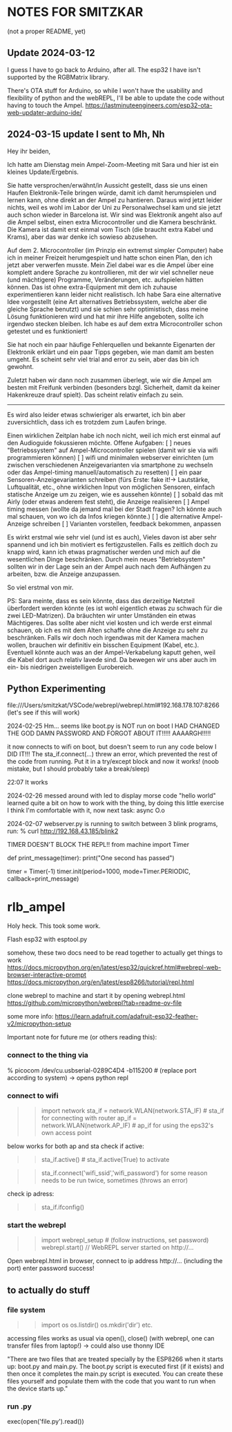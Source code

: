 # NOTES FOR SMITZKAR 
(not a proper README, yet)


## Update 2024-03-12  

I guess I have to go back to Arduino, after all. The esp32 I have isn't supported by the RGBMatrix library. 

There's OTA stuff for Arduino, so while I won't have the usability and flexibility of python and the webREPL, I'll be able to update the code without having to touch the Ampel. 
https://lastminuteengineers.com/esp32-ota-web-updater-arduino-ide/ 



## 2024-03-15 update I sent to Mh, Nh

Hey ihr beiden,

Ich hatte am Dienstag mein Ampel-Zoom-Meeting mit Sara und hier ist ein kleines Update/Ergebnis.

Sie hatte versprochen/erwähnt/in Aussicht gestellt, dass sie uns einen Haufen Elektronik-Teile bringen würde, damit ich damit herumspielen und lernen kann, ohne direkt an der Ampel zu hantieren. Daraus wird jetzt leider nichts, weil es wohl im Labor der Uni zu Personalwechsel kam und sie jetzt auch schon wieder in Barcelona ist.
Wir sind was Elektronik angeht also auf die Ampel selbst, einen extra Microcontroller und die Kamera beschränkt. Die Kamera ist damit erst einmal vom Tisch (die braucht extra Kabel und Krams), aber das war denke ich sowieso abzusehen.

Auf dem 2. Microcontroller (im Prinzip ein extremst simpler Computer) habe ich in meiner Freizeit herumgespielt und hatte schon einen Plan, den ich jetzt aber verwerfen musste. Mein Ziel dabei war es die Ampel über eine komplett andere Sprache zu kontrollieren, mit der wir viel schneller neue (und mächtigere) Programme, Veränderungen, etc. aufspielen hätten können. Das ist ohne extra-Equipment mit dem ich zuhause experimentieren kann leider nicht realistisch.
Ich habe Sara eine alternative Idee vorgestellt (eine Art alternatives Betriebssystem, welche aber die gleiche Sprache benutzt) und sie schien sehr optimistisch, dass meine Lösung funktionieren wird und hat mir ihre Hilfe angeboten, sollte ich irgendwo stecken bleiben. Ich habe es auf dem extra Microcontroller schon getestet und es funktioniert!

Sie hat noch ein paar häufige Fehlerquellen und bekannte Eigenarten der Elektronik erklärt und ein paar Tipps gegeben, wie man damit am besten umgeht. Es scheint sehr viel trial and error zu sein, aber das bin ich gewohnt.

Zuletzt haben wir dann noch zusammen überlegt, wie wir die Ampel am besten mit Freifunk verbinden (besonders bzgl. Sicherheit, damit da keiner Hakenkreuze drauf spielt). Das scheint relativ einfach zu sein.

---

Es wird also leider etwas schwieriger als erwartet, ich bin aber zuversichtlich, dass ich es trotzdem zum Laufen bringe.

Einen wirklichen Zeitplan habe ich noch nicht, weil ich mich erst einmal auf den Audioguide fokussieren möchte.
Offene Aufgaben:
[ ] neues "Betriebssystem" auf Ampel-Microcontroller spielen (damit wir sie via wifi programmieren können)
[ ] wifi und minimalen webserver einrichten (um zwischen verschiedenen Anzeigevarianten via smartphone zu wechseln oder das Ampel-timing manuell/automatisch zu resetten)
[ ] ein paar Sensoren-Anzeigevarianten schreiben (fürs Erste: fake it!-> Lautstärke, Luftqualität, etc., ohne wirklichen Input von möglichen Sensoren, einfach statische Anzeige um zu zeigen, wie es aussehen könnte)
[ ] sobald das mit Airly (oder etwas anderem fest steht), die Anzeige realisieren
[ ] Ampel timing messen (wollte da jemand mal bei der Stadt fragen? Ich könnte auch mal schauen, von wo ich da Infos kriegen könnte.)
[ ] die alternative Ampel-Anzeige schreiben
[ ] Varianten vorstellen, feedback bekommen, anpassen

Es wirkt erstmal wie sehr viel (und ist es auch), Vieles davon ist aber sehr spannend und ich bin motiviert es fertigzustellen. Falls es zeitlich doch zu knapp wird, kann ich etwas pragmatischer werden und mich auf die wesentlichen Dinge beschränken. Durch mein neues "Betriebsystem" sollten wir in der Lage sein an der Ampel auch nach dem Aufhängen zu arbeiten, bzw. die Anzeige anzupassen.


So viel erstmal von mir.


PS: Sara meinte, dass es sein könnte, dass das derzeitige Netzteil überfordert werden könnte (es ist wohl eigentlich etwas zu schwach für die zwei LED-Matrizen). Da bräuchten wir unter Umständen ein etwas Mächtigeres. Das sollte aber nicht viel kosten und ich werde erst einmal schauen, ob ich es mit dem Alten schaffe ohne die Anzeige zu sehr zu beschränken. Falls wir doch noch irgendwas mit der Kamera machen wollen, brauchen wir definitiv ein bisschen Equipment (Kabel, etc.). Eventuell könnte auch was an der Ampel-Verkabelung kaputt gehen, weil die Kabel dort auch relativ lavede sind. Da bewegen wir uns aber auch im ein- bis niedrigen zweistelligen Eurobereich.




## Python Experimenting


file:///Users/smitzkat/VSCode/webrepl/webrepl.html#192.168.178.107:8266
(let's see if this will work)

2024-02-25 Hm...
seems like boot.py is NOT run on boot
I HAD CHANGED THE GOD DAMN PASSWORD AND FORGOT ABOUT IT!!!!! AAAARGH!!!!!

it now connects to wifi on boot, but doesn't seem to run any code below 
I DID IT!!! 
The sta_if.connect(...) threw an error, which prevented the rest of the code from running. Put it in a try/except block and now it works! (noob mistake, but I should probably take a break/sleep)

22:07 It works

2024-02-26 
messed around with led to display morse code "hello world"
learned quite a bit on how to work with the thing, by doing this little exercise
I think I'm comfortable with it, now
next task: async O.o

2024-02-07
webserver.py is running 
to switch between 3 blink programs, run: 
% curl http://192.168.43.185/blink2 

TIMER DOESN'T BLOCK THE REPL!!
from machine import Timer

def print_message(timer):
    print("One second has passed")

timer = Timer(-1)
timer.init(period=1000, mode=Timer.PERIODIC, callback=print_message)

# rlb_ampel

Holy heck. This took some work.


Flash esp32 with esptool.py


somehow, these two docs need to be read together to actually get things to work  
https://docs.micropython.org/en/latest/esp32/quickref.html#webrepl-web-browser-interactive-prompt  
https://docs.micropython.org/en/latest/esp8266/tutorial/repl.html  

clone webrepl to machine and start it by opening webrepl.html  
https://github.com/micropython/webrepl?tab=readme-ov-file 

some more info: https://learn.adafruit.com/adafruit-esp32-feather-v2/micropython-setup


Important note for future me (or others reading this):
### connect to the thing via 
% picocom /dev/cu.usbserial-0289C4D4 -b115200 # (replace port according to system) -> opens python repl

### connect to wifi
>> import network
>> sta_if = network.WLAN(network.STA_IF) # sta_if for connecting with router
>> ap_if = network.WLAN(network.AP_IF)   # ap_if for using the eps32's own access point

below works for both ap and sta
check if active: 
>> sta_if.active() # sta_if.active(True) to activate

>> sta_if.connect('wifi_ssid','wifi_password')
for some reason needs to be run twice, sometimes (throws an error)

check ip adress:
>> sta_if.ifconfig()


### start the webrepl
>> import webrepl_setup # (follow instructions, set password)
>> webrepl.start() 
// WebREPL server started on http://... 

Open webrepl.html in browser, connect to ip address http://... (including the port)
enter password
success!

## to actually do stuff 

### file system  
>> import os
>> os.listdir()
>> os.mkdir('dir') 
etc.

accessing files works as usual via open(), close()
(with webrepl, one can transfer files from laptop!) -> could also use thonny IDE

"There are two files that are treated specially by the ESP8266 when it starts up: boot.py and main.py. The boot.py script is executed first (if it exists) and then once it completes the main.py script is executed. You can create these files yourself and populate them with the code that you want to run when the device starts up."

### run .py
exec(open('file.py').read())